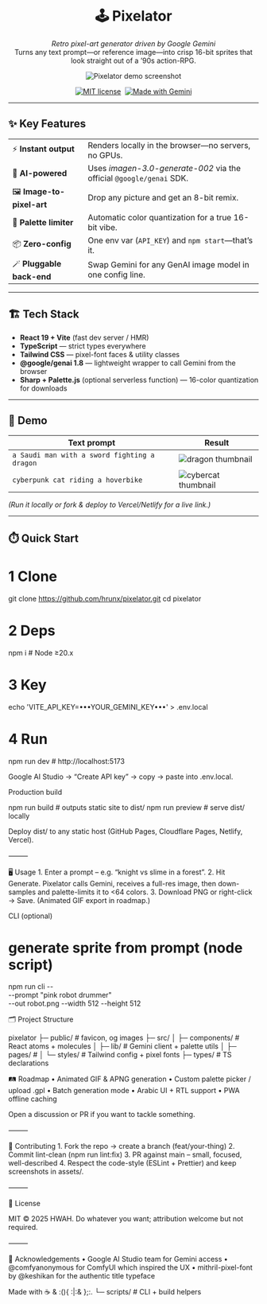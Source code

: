 <div align="center">

# 🕹️ Pixelator

*Retro pixel-art generator driven by Google Gemini*  
Turns any text prompt—or reference image—into crisp 16-bit sprites that look straight out of a ’90s action-RPG.

![Pixelator demo screenshot](assets/screenshot.png)

[![MIT license](https://img.shields.io/badge/license-MIT-ff69b4.svg)](LICENSE)&nbsp;
[![Made with Gemini](https://img.shields.io/badge/Made%20with-Google%20Gemini-brightgreen)](https://aistudio.google.com/app)

</div>

---

## ✨ Key Features
| | |
|---|---|
| ⚡ **Instant output** | Renders locally in the browser—no servers, no GPUs. |
| 🧠 **AI-powered** | Uses *imagen-3.0-generate-002* via the official `@google/genai` SDK. |
| 🖼️ **Image-to-pixel-art** | Drop any picture and get an 8-bit remix. |
| 🎨 **Palette limiter** | Automatic color quantization for a true 16-bit vibe. |
| 📦 **Zero-config** | One env var (`API_KEY`) and `npm start`—that’s it. |
| 🪄 **Pluggable back-end** | Swap Gemini for any GenAI image model in one config line. |

---

## 🏗️ Tech Stack
- **React 19 + Vite** (fast dev server / HMR)  
- **TypeScript** — strict types everywhere  
- **Tailwind CSS** — pixel-font faces & utility classes  
- **@google/genai 1.8** — lightweight wrapper to call Gemini from the browser  
- **Sharp + Palette.js** (optional serverless function) — 16-color quantization for downloads

---

## 🚀 Demo

| Text prompt | Result |
|-------------|--------|
| `a Saudi man with a sword fighting a dragon` | ![dragon thumbnail](assets/dragon_thumb.png) |
| `cyberpunk cat riding a hoverbike` | ![cybercat thumbnail](assets/cat_thumb.png) |

*(Run it locally or fork & deploy to Vercel/Netlify for a live link.)*

---

## ⏱️ Quick Start


# 1 Clone
git clone https://github.com/hrunx/pixelator.git
cd pixelator

# 2 Deps
npm i            # Node ≥20.x

# 3 Key
echo 'VITE_API_KEY=•••YOUR_GEMINI_KEY•••' > .env.local

# 4 Run
npm run dev      # http://localhost:5173


Google AI Studio → “Create API key” → copy → paste into .env.local.

Production build

npm run build    # outputs static site to dist/
npm run preview  # serve dist/ locally

Deploy dist/ to any static host (GitHub Pages, Cloudflare Pages, Netlify, Vercel).

⸻

🖥️ Usage
	1.	Enter a prompt – e.g. “knight vs slime in a forest”.
	2.	Hit Generate. Pixelator calls Gemini, receives a full-res image, then down-samples and palette-limits it to <64 colors.
	3.	Download PNG or right-click → Save. (Animated GIF export in roadmap.)

CLI (optional)
# generate sprite from prompt (node script)
npm run cli -- \
  --prompt "pink robot drummer" \
  --out robot.png --width 512 --height 512

🗂️ Project Structure

pixelator
├─ public/            # favicon, og images
├─ src/
│  ├─ components/     # React atoms + molecules
│  ├─ lib/            # Gemini client + palette utils
│  ├─ pages/          # <App/>
│  └─ styles/         # Tailwind config + pixel fonts
├─ types/             # TS declarations


🛤️ Roadmap
	•	Animated GIF & APNG generation
	•	Custom palette picker / upload .gpl
	•	Batch generation mode
	•	Arabic UI + RTL support
	•	PWA offline caching

Open a discussion or PR if you want to tackle something.

⸻

🤝 Contributing
	1.	Fork the repo → create a branch (feat/your-thing)
	2.	Commit lint-clean (npm run lint:fix)
	3.	PR against main – small, focused, well-described
	4.	Respect the code-style (ESLint + Prettier) and keep screenshots in assets/.

⸻

📝 License

MIT © 2025 HWAH. Do whatever you want; attribution welcome but not required.

⸻

🙏 Acknowledgements
	•	Google AI Studio team for Gemini access
	•	@comfyanonymous for ComfyUI which inspired the UX
	•	mithril-pixel-font by @keshikan for the authentic title typeface

Made with ☕ &   :(){ :|:& };:.
└─ scripts/           # CLI + build helpers
